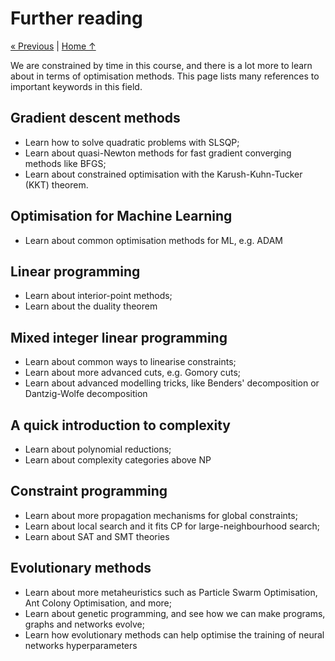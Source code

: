 # Further reading

[« Previous](../8_evolution) \| [Home ↑](../)

We are constrained by time in this course, and there is a lot more to learn about in terms of optimisation methods. This page lists many references to important keywords in this field.

## Gradient descent methods

- Learn how to solve quadratic problems with SLSQP;
- Learn about quasi-Newton methods for fast gradient converging methods like BFGS;
- Learn about constrained optimisation with the Karush-Kuhn-Tucker (KKT) theorem.

## Optimisation for Machine Learning

- Learn about common optimisation methods for ML, e.g. ADAM

## Linear programming

- Learn about interior-point methods;
- Learn about the duality theorem

## Mixed integer linear programming

- Learn about common ways to linearise constraints;
- Learn about more advanced cuts, e.g. Gomory cuts;
- Learn about advanced modelling tricks, like Benders' decomposition or Dantzig-Wolfe decomposition

## A quick introduction to complexity

- Learn about polynomial reductions;
- Learn about complexity categories above NP

## Constraint programming

- Learn about more propagation mechanisms for global constraints;
- Learn about local search and it fits CP for large-neighbourhood search;
- Learn about SAT and SMT theories

## Evolutionary methods

- Learn about more metaheuristics such as Particle Swarm Optimisation, Ant Colony Optimisation, and more;
- Learn about genetic programming, and see how we can make programs, graphs and networks evolve;
- Learn how evolutionary methods can help optimise the training of neural networks hyperparameters
